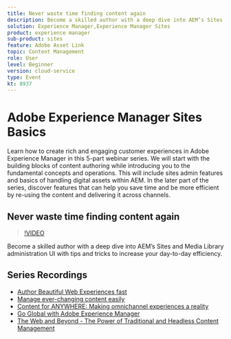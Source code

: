 ```yaml
---
title: Never waste time finding content again
description: Become a skilled author with a deep dive into AEM’s Sites and Media Library administration UI with tips and tricks to increase your day-to-day efficiency
solution: Experience Manager,Experience Manager Sites
product: experience manager
sub-product: sites
feature: Adobe Asset Link
topic: Content Management
role: User
level: Beginner
version: cloud-service
type: Event
kt: 8937
---
```

# Adobe Experience Manager Sites Basics

Learn how to create rich and engaging customer experiences in Adobe Experience Manager in this 5-part webinar series. We will start with the building blocks of content authoring while introducing you to the fundamental concepts and operations. This will include sites admin features and basics of handling digital assets within AEM. In the later part of the series, discover features that can help you save time and be more efficient by re-using the content and delivering it across channels.

## Never waste time finding content again

>[!VIDEO](https://video.tv.adobe.com/v/336983/?quality=12&learn=on&hidetitle=true)

Become a skilled author with a deep dive into AEM’s Sites and Media Library administration UI with tips and tricks to increase your day-to-day efficiency.

## Series Recordings

* [Author Beautiful Web Experiences fast](authoring-fundamentals.md)
* [Manage ever-changing content easily](collaboration-tools.md)
* [Content for ANYWHERE: Making omnichannel experiences a reality](omnichannel-experiences.md)
* [Go Global with Adobe Experience Manager](multi-site-management-web-translation.md)
* [The Web and Beyond - The Power of Traditional and Headless Content Management](traditional-headless-content-management.md)
